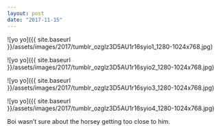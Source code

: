 ```yaml
---
layout: post
date: "2017-11-15"
---
```


![yo yo]({{ site.baseurl }}/assets/images/2017/tumblr_ozglz3D5AU1r16syio1_1280-1024x768.jpg)

![yo yo]({{ site.baseurl }}/assets/images/2017/tumblr_ozglz3D5AU1r16syio2_1280-1024x768.jpg)

![yo yo]({{ site.baseurl }}/assets/images/2017/tumblr_ozglz3D5AU1r16syio3_1280-1024x768.jpg)

![yo yo]({{ site.baseurl }}/assets/images/2017/tumblr_ozglz3D5AU1r16syio4_1280-1024x768.jpg)

Boi wasn’t sure about the horsey getting too close to him.
